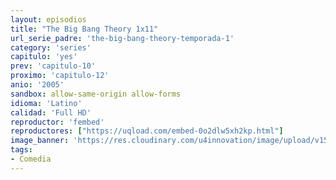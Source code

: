 ```yaml
---
layout: episodios
title: "The Big Bang Theory 1x11"
url_serie_padre: 'the-big-bang-theory-temporada-1'
category: 'series'
capitulo: 'yes'
prev: 'capitulo-10'
proximo: 'capitulo-12'
anio: '2005'
sandbox: allow-same-origin allow-forms
idioma: 'Latino'
calidad: 'Full HD'
reproductor: 'fembed'
reproductores: ["https://uqload.com/embed-0o2dlw5xh2kp.html"]
image_banner: 'https://res.cloudinary.com/u4innovation/image/upload/v1561429447/big-bang-temporada1banner-min_rlp7il.jpg'
tags:
- Comedia
---
```













